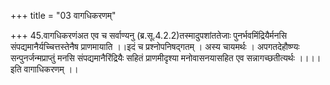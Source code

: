 +++
title = "03 वागधिकरणम्"

+++
45.वागधिकरणंअत एव च सर्वाण्यनु (ब्र.सू.4.2.2)तस्मादुपशांततेजाः पुनर्भवमिंद्रियैर्मनसि संपद्यमानैर्यच्चित्तस्तेनैष प्राणमायाति ।।इदं च प्रश्नोपनिषद्गतम् । अस्य चायमर्थः । अपगतदेहौष्ण्यः सन्पुनर्जन्मप्राप्तुं मनसि संपद्यमानैरिंद्रियैः सहितं प्राणमीदृश्या मनोवासनयासहित एव सन्नागच्छतीत्यर्थः ।।।। इति वागाधिकरणम् ।।